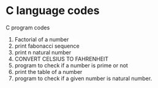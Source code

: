 # C language codes
C program codes
1. Factorial of a number
2. print fabonacci sequence
3. print n natural number
4. CONVERT CELSIUS TO FAHRENHEIT
5. program to check if a number is prime or not
6. print the table of a number
7. program to check if a given number is natural number.
